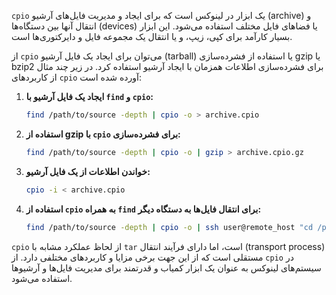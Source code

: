 `cpio` یک ابزار در لینوکس است که برای ایجاد و مدیریت فایل‌های آرشیو (archive) و انتقال آنها بین دستگاه‌ها (devices) یا فضاهای فایل مختلف استفاده می‌شود. این ابزار بسیار کارآمد برای کپی، زیپ، و یا انتقال یک مجموعه فایل و دایرکتوری‌ها است.

از `cpio` می‌توان برای ایجاد یک فایل آرشیو (tarball) یا استفاده از فشرده‌سازی gzip یا bzip2 برای فشرده‌سازی اطلاعات همزمان با ایجاد آرشیو استفاده کرد. در زیر چند مثال از کاربردهای `cpio` آورده شده است:

1. **ایجاد یک فایل آرشیو با `find` و `cpio`:**
   ```bash
   find /path/to/source -depth | cpio -o > archive.cpio
   ```

2. **استفاده از gzip با `cpio` برای فشرده‌سازی:**
   ```bash
   find /path/to/source -depth | cpio -o | gzip > archive.cpio.gz
   ```

3. **خواندن اطلاعات از یک فایل آرشیو:**
   ```bash
   cpio -i < archive.cpio
   ```

4. **استفاده از `cpio` به همراه `find` برای انتقال فایل‌ها به دستگاه دیگر:**
   ```bash
   find /path/to/source -depth | cpio -o | ssh user@remote_host "cd /path/to/destination && cpio -id"
   ```

`cpio` از لحاظ عملکرد مشابه با `tar` است، اما دارای فرآیند انتقال (transport process) مستقلی است که از این جهت برخی مزایا و کاربردهای مختلفی دارد. از `cpio` در سیستم‌های لینوکس به عنوان یک ابزار کمیاب و قدرتمند برای مدیریت فایل‌ها و آرشیوها استفاده می‌شود.
